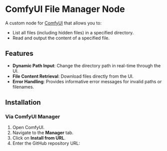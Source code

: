 # ComfyUI File Manager Node

A custom node for [ComfyUI](https://github.com/comfyanonymous/ComfyUI) that allows you to:

- List all files (including hidden files) in a specified directory.
- Read and output the content of a specified file.

## **Features**

- **Dynamic Path Input**: Change the directory path in real-time through the UI.
- **File Content Retrieval**: Download files directly from the UI.
- **Error Handling**: Provides informative error messages for invalid paths or filenames.

## **Installation**

### **Via ComfyUI Manager**

1. Open ComfyUI.
2. Navigate to the **Manager** tab.
3. Click on **Install from URL**.
4. Enter the GitHub repository URL:

